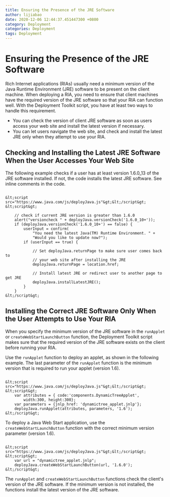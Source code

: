 ```yaml
---
title: Ensuring the Presence of the JRE Software
author: lijiabao
date: 2020-12-06 12:44:37.451447300 +0800
category: Deployment
categories: Deployment
tags: Deployment
---
```


# Ensuring the Presence of the JRE Software

Rich Internet applications (RIAs) usually need a minimum version of the Java Runtime Environment (JRE) software to be present on the client machine. When deploying a RIA, you need to ensure that client machines have the required version of the JRE software so that your RIA can function well. With the Deployment Toolkit script, you have at least two ways to handle this requirement.

- You can check the version of client JRE software as soon as users access your web site and install the latest version if necessary.
- You can let users navigate the web site, and check and install the latest JRE only when they attempt to use your RIA.

## <a name="correctJREAtOutset" id="correctJREAtOutset"></a>Checking and Installing the Latest JRE Software When the User Accesses Your Web Site

The following example checks if a user has at least version 1.6.0_13 of the JRE software installed. If not, the code installs the latest JRE software. See inline comments in the code.

```

&lt;script src="https://www.java.com/js/deployJava.js"&gt;&lt;/script&gt;
&lt;script&gt;
    
    // check if current JRE version is greater than 1.6.0 
    alert("versioncheck " + deployJava.versionCheck('1.6.0_10+'));
    if (deployJava.versionCheck('1.6.0_10+') == false) {                   
        userInput = confirm(
            "You need the latest Java(TM) Runtime Environment. " +
            "Would you like to update now?");        
        if (userInput == true) {  
    
            // Set deployJava.returnPage to make sure user comes back to 
            // your web site after installing the JRE
            deployJava.returnPage = location.href;
            
            // Install latest JRE or redirect user to another page to get JRE
            deployJava.installLatestJRE(); 
        }
    }
&lt;/script&gt;

```

## <a name="correctJREOnUse" id="correctJREOnUse"></a>Installing the Correct JRE Software Only When the User Attempts to Use Your RIA

When you specify the minimum version of the JRE software in the `runApplet` or `createWebStartLaunchButton` function, the Deployment Toolkit script makes sure that the required version of the JRE software exists on the client before running your RIA.

Use the `runApplet` function to deploy an applet, as shown in the following example. The last parameter of the `runApplet` function is the minimum version that is required to run your applet (version 1.6).

```
    
&lt;script src="https://www.java.com/js/deployJava.js"&gt;&lt;/script&gt;
&lt;script&gt;
    var attributes = { code:'components.DynamicTreeApplet',
        width:300, height:300};
    var parameters = {jnlp_href: 'dynamictree_applet.jnlp'};
    deployJava.runApplet(attributes, parameters, '1.6');
&lt;/script&gt;

```

To deploy a Java Web Start application, use the `createWebStartLaunchButton` function with the correct minimum version parameter (version 1.6).

```

&lt;script src="https://www.java.com/js/deployJava.js"&gt;&lt;/script&gt;
&lt;script&gt;
    var url = "dynamictree_applet.jnlp";
    deployJava.createWebStartLaunchButton(url, '1.6.0');
&lt;/script&gt;

```

The `runApplet` and `createWebStartLaunchButton` functions check the client's version of the JRE software. If the minimum version is not installed, the functions install the latest version of the JRE software.
